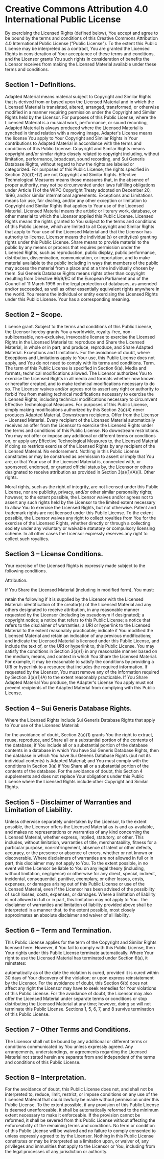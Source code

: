 # Creative Commons Attribution 4.0 International Public License

By exercising the Licensed Rights (defined below), You accept and agree to be bound by the terms and conditions of this
Creative Commons Attribution 4.0 International Public License ("Public License"). To the extent this Public License may
be interpreted as a contract, You are granted the Licensed Rights in consideration of Your acceptance of these terms
and conditions, and the Licensor grants You such rights in consideration of benefits the Licensor receives from making
the Licensed Material available under these terms and conditions.

## Section 1 – Definitions.

Adapted Material means material subject to Copyright and Similar Rights that is derived from or based upon the Licensed
Material and in which the Licensed Material is translated, altered, arranged, transformed, or otherwise modified in a
manner requiring permission under the Copyright and Similar Rights held by the Licensor. For purposes of this Public
License, where the Licensed Material is a musical work, performance, or sound recording, Adapted Material is always
produced where the Licensed Material is synched in timed relation with a moving image.
Adapter's License means the license You apply to Your Copyright and Similar Rights in Your contributions to Adapted
Material in accordance with the terms and conditions of this Public License.
Copyright and Similar Rights means copyright and/or similar rights closely related to copyright including, without
limitation, performance, broadcast, sound recording, and Sui Generis Database Rights, without regard to how the rights
are labeled or categorized. For purposes of this Public License, the rights specified in Section 2(b)(1)-(2) are not
Copyright and Similar Rights.
Effective Technological Measures means those measures that, in the absence of proper authority, may not be circumvented
under laws fulfilling obligations under Article 11 of the WIPO Copyright Treaty adopted on December 20, 1996, and/or
similar international agreements.
Exceptions and Limitations means fair use, fair dealing, and/or any other exception or limitation to Copyright and
Similar Rights that applies to Your use of the Licensed Material.
Licensed Material means the artistic or literary work, database, or other material to which the Licensor applied this
Public License.
Licensed Rights means the rights granted to You subject to the terms and conditions of this Public License, which are
limited to all Copyright and Similar Rights that apply to Your use of the Licensed Material and that the Licensor has
authority to license.
Licensor means the individual(s) or entity(ies) granting rights under this Public License.
Share means to provide material to the public by any means or process that requires permission under the Licensed
Rights, such as reproduction, public display, public performance, distribution, dissemination, communication, or
importation, and to make material available to the public including in ways that members of the public may access the
material from a place and at a time individually chosen by them.
Sui Generis Database Rights means rights other than copyright resulting from Directive 96/9/EC of the European
Parliament and of the Council of 11 March 1996 on the legal protection of databases, as amended and/or succeeded, as
well as other essentially equivalent rights anywhere in the world.
You means the individual or entity exercising the Licensed Rights under this Public License. Your has a corresponding
meaning.

## Section 2 – Scope.

License grant.
Subject to the terms and conditions of this Public License, the Licensor hereby grants You a worldwide, royalty-free,
non-sublicensable, non-exclusive, irrevocable license to exercise the Licensed Rights in the Licensed Material to:
reproduce and Share the Licensed Material, in whole or in part; and
produce, reproduce, and Share Adapted Material.
Exceptions and Limitations. For the avoidance of doubt, where Exceptions and Limitations apply to Your use, this Public
License does not apply, and You do not need to comply with its terms and conditions.
Term. The term of this Public License is specified in Section 6(a).
Media and formats; technical modifications allowed. The Licensor authorizes You to exercise the Licensed Rights in all
media and formats whether now known or hereafter created, and to make technical modifications necessary to do so. The
Licensor waives and/or agrees not to assert any right or authority to forbid You from making technical modifications
necessary to exercise the Licensed Rights, including technical modifications necessary to circumvent Effective
Technological Measures. For purposes of this Public License, simply making modifications authorized by this Section
2(a)(4) never produces Adapted Material.
Downstream recipients.
Offer from the Licensor – Licensed Material. Every recipient of the Licensed Material automatically receives an offer
from the Licensor to exercise the Licensed Rights under the terms and conditions of this Public License.
No downstream restrictions. You may not offer or impose any additional or different terms or conditions on, or apply
any Effective Technological Measures to, the Licensed Material if doing so restricts exercise of the Licensed Rights by
any recipient of the Licensed Material.
No endorsement. Nothing in this Public License constitutes or may be construed as permission to assert or imply that
You are, or that Your use of the Licensed Material is, connected with, or sponsored, endorsed, or granted official
status by, the Licensor or others designated to receive attribution as provided in Section 3(a)(1)(A)(i).
Other rights.

Moral rights, such as the right of integrity, are not licensed under this Public License, nor are publicity, privacy,
and/or other similar personality rights; however, to the extent possible, the Licensor waives and/or agrees not to
assert any such rights held by the Licensor to the limited extent necessary to allow You to exercise the Licensed
Rights, but not otherwise.
Patent and trademark rights are not licensed under this Public License.
To the extent possible, the Licensor waives any right to collect royalties from You for the exercise of the Licensed
Rights, whether directly or through a collecting society under any voluntary or waivable statutory or compulsory
licensing scheme. In all other cases the Licensor expressly reserves any right to collect such royalties.

## Section 3 – License Conditions.

Your exercise of the Licensed Rights is expressly made subject to the following conditions.

Attribution.

If You Share the Licensed Material (including in modified form), You must:

retain the following if it is supplied by the Licensor with the Licensed Material:
identification of the creator(s) of the Licensed Material and any others designated to receive attribution, in any
reasonable manner requested by the Licensor (including by pseudonym if designated);
a copyright notice;
a notice that refers to this Public License;
a notice that refers to the disclaimer of warranties;
a URI or hyperlink to the Licensed Material to the extent reasonably practicable;
indicate if You modified the Licensed Material and retain an indication of any previous modifications; and
indicate the Licensed Material is licensed under this Public License, and include the text of, or the URI or hyperlink
to, this Public License.
You may satisfy the conditions in Section 3(a)(1) in any reasonable manner based on the medium, means, and context in
which You Share the Licensed Material. For example, it may be reasonable to satisfy the conditions by providing a URI
or hyperlink to a resource that includes the required information.
If requested by the Licensor, You must remove any of the information required by Section 3(a)(1)(A) to the extent
reasonably practicable.
If You Share Adapted Material You produce, the Adapter's License You apply must not prevent recipients of the Adapted
Material from complying with this Public License.

## Section 4 – Sui Generis Database Rights.

Where the Licensed Rights include Sui Generis Database Rights that apply to Your use of the Licensed Material:

for the avoidance of doubt, Section 2(a)(1) grants You the right to extract, reuse, reproduce, and Share all or a
substantial portion of the contents of the database;
if You include all or a substantial portion of the database contents in a database in which You have Sui Generis
Database Rights, then the database in which You have Sui Generis Database Rights (but not its individual contents) is
Adapted Material; and
You must comply with the conditions in Section 3(a) if You Share all or a substantial portion of the contents of the
database.
For the avoidance of doubt, this Section 4 supplements and does not replace Your obligations under this Public License
where the Licensed Rights include other Copyright and Similar Rights.

## Section 5 – Disclaimer of Warranties and Limitation of Liability.

Unless otherwise separately undertaken by the Licensor, to the extent possible, the Licensor offers the Licensed
Material as-is and as-available, and makes no representations or warranties of any kind concerning the Licensed
Material, whether express, implied, statutory, or other. This includes, without limitation, warranties of title,
merchantability, fitness for a particular purpose, non-infringement, absence of latent or other defects, accuracy, or
the presence or absence of errors, whether or not known or discoverable. Where disclaimers of warranties are not
allowed in full or in part, this disclaimer may not apply to You.
To the extent possible, in no event will the Licensor be liable to You on any legal theory (including, without
limitation, negligence) or otherwise for any direct, special, indirect, incidental, consequential, punitive, exemplary,
or other losses, costs, expenses, or damages arising out of this Public License or use of the Licensed Material, even
if the Licensor has been advised of the possibility of such losses, costs, expenses, or damages. Where a limitation of
liability is not allowed in full or in part, this limitation may not apply to You.
The disclaimer of warranties and limitation of liability provided above shall be interpreted in a manner that, to the
extent possible, most closely approximates an absolute disclaimer and waiver of all liability.

## Section 6 – Term and Termination.

This Public License applies for the term of the Copyright and Similar Rights licensed here. However, if You fail to
comply with this Public License, then Your rights under this Public License terminate automatically.
Where Your right to use the Licensed Material has terminated under Section 6(a), it reinstates:

automatically as of the date the violation is cured, provided it is cured within 30 days of Your discovery of the
violation; or
upon express reinstatement by the Licensor.
For the avoidance of doubt, this Section 6(b) does not affect any right the Licensor may have to seek remedies for Your
violations of this Public License.
For the avoidance of doubt, the Licensor may also offer the Licensed Material under separate terms or conditions or
stop distributing the Licensed Material at any time; however, doing so will not terminate this Public License.
Sections 1, 5, 6, 7, and 8 survive termination of this Public License.

## Section 7 – Other Terms and Conditions.

The Licensor shall not be bound by any additional or different terms or conditions communicated by You unless expressly
agreed.
Any arrangements, understandings, or agreements regarding the Licensed Material not stated herein are separate from and
independent of the terms and conditions of this Public License.

## Section 8 – Interpretation.

For the avoidance of doubt, this Public License does not, and shall not be interpreted to, reduce, limit, restrict, or
impose conditions on any use of the Licensed Material that could lawfully be made without permission under this Public
License.
To the extent possible, if any provision of this Public License is deemed unenforceable, it shall be automatically
reformed to the minimum extent necessary to make it enforceable. If the provision cannot be reformed, it shall be
severed from this Public License without affecting the enforceability of the remaining terms and conditions.
No term or condition of this Public License will be waived and no failure to comply consented to unless expressly
agreed to by the Licensor.
Nothing in this Public License constitutes or may be interpreted as a limitation upon, or waiver of, any privileges and
immunities that apply to the Licensor or You, including from the legal processes of any jurisdiction or authority.
